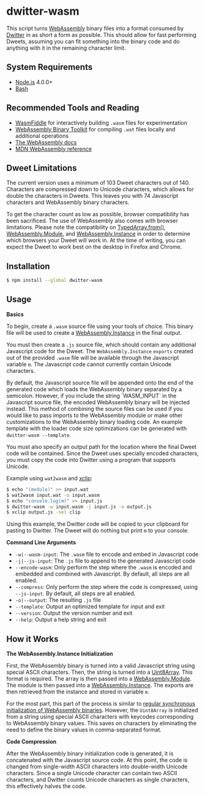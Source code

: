 # dwitter-wasm

This script turns [WebAssembly](https://webassembly.org/) binary files into a format consumed by [Dwitter](https://www.dwitter.net/) in as short a form as possible.
This should allow for fast performing Dweets, assuming you can fit something into the binary code and do anything with it in the remaining character limit.

## System Requirements

- [Node.js](https://nodejs.org/) 4.0.0+
- [Bash](https://www.gnu.org/software/bash/)

## Recommended Tools and Reading

- [WasmFiddle](https://wasdk.github.io/WasmFiddle/) for interactively building `.wasm` files for experimentation
- [WebAssembly Binary Toolkit](https://github.com/WebAssembly/wabt) for compiling `.wat` files locally and additional operations
- [The WebAssembly docs](https://webassembly.org/docs/js/)
- [MDN WebAssembly reference](https://developer.mozilla.org/en-US/docs/Web/JavaScript/Reference/Global_Objects/WebAssembly)

## Dweet Limitations

The current version uses a minimum of 103 Dweet characters out of 140.
Characters are compressed down to Unicode characters, which allows for double the characters in Dweets.
This leaves you with 74 Javascript characters and WebAssembly binary characters.

To get the character count as low as possible, browser compatibility has been sacrificed.
The use of WebAssembly also comes with browser limitations.
Please note the compatibility on
[TypedArray.from()](https://developer.mozilla.org/en-US/docs/Web/JavaScript/Reference/Global_Objects/TypedArray/from#Browser_compatibility),
[WebAssembly.Module](https://developer.mozilla.org/en-US/docs/Web/JavaScript/Reference/Global_Objects/WebAssembly/Module#Browser_compatibility),
and [WebAssembly.Instance](https://developer.mozilla.org/en-US/docs/Web/JavaScript/Reference/Global_Objects/WebAssembly/Instance#Browser_compatibility)
in order to determine which browsers your Dweet will work in.
At the time of writing, you can expect the Dweet to work best on the desktop in Firefox and Chrome.

## Installation

```bash
$ npm install --global dwitter-wasm
```

## Usage

**Basics**

To begin, create a `.wasm` source file using your tools of choice.
This binary file will be used to create a [WebAssembly.Instance](https://developer.mozilla.org/en-US/docs/Web/JavaScript/Reference/Global_Objects/WebAssembly/Instance) in the final output.

You must then create a `.js` source file, which should contain any additional Javascript code for the Dweet.
The `WebAssembly.Instance` `exports` created out of the provided `.wasm` file will be available through the Javascript variable `m`.
The Javascript code cannot currently contain Unicode characters.

By default, the Javascript source file will be appended onto the end of the generated code which loads the WebAssembly binary separated by a semicolon.
However, if you include the string \`WASM_INPUT\` in the Javascript source file, the encoded WebAssembly binary will be injected instead.
This method of combining the source files can be used if you would like to pass imports to the WebAssembly module or make other customizations to the WebAssembly binary loading code.
An example template with the loader code size optimizations can be generated with `dwitter-wasm --template`.

You must also specify an output path for the location where the final Dweet code will be contained.
Since the Dweet uses specially encoded characters, you must copy the code into Dwitter using a program that supports Unicode.

Example using `wat2wasm` and [xclip](https://github.com/astrand/xclip):

```bash
$ echo "(module)" >> input.wat
$ wat2wasm input.wat -o input.wasm
$ echo "console.log(m)" >> input.js
$ dwitter-wasm -w input.wasm -j input.js -o output.js
$ xclip output.js -sel clip
```

Using this example, the Dwitter code will be copied to your clipboard for pasting to Dwitter.
The Dweet will do nothing but print `m` to your console.

**Command Line Arguments**

- `-w|--wasm-input`: The `.wasm` file to encode and embed in Javascript code
- `-j|--js-input`: The `.js` file to append to the generated Javascript code
- `--encode-wasm`: Only perform the step where the `.wasm` is encoded and embedded and combined with Javascript.
                   By default, all steps are all enabled.
- `--compress`: Only perform the step where the code is compressed, using `--js-input`.
                By default, all steps are all enabled.
- `-o|--output`: The resulting `.js` file
- `--template`: Output an optimized template for input and exit
- `--version`: Output the version number and exit
- `--help`: Output a help string and exit

## How it Works

**The WebAssembly.Instance Initialization**

First, the WebAssembly binary is turned into a valid Javascript string using special ASCII characters.
Then, the string is turned into a [Uint8Array](https://developer.mozilla.org/en-US/docs/Web/JavaScript/Reference/Global_Objects/Uint8Array).
This format is required.
The array is then passed into a [WebAssembly.Module](https://developer.mozilla.org/en-US/docs/Web/JavaScript/Reference/Global_Objects/WebAssembly/Module).
The module is then passed into a [WebAssembly.Instance](https://developer.mozilla.org/en-US/docs/Web/JavaScript/Reference/Global_Objects/WebAssembly/Instance).
The exports are then retrieved from the instance and stored in variable `m`.

For the most part, this part of the process is similar to [regular synchronous initialization of WebAssembly binaries](https://medium.com/@mbebenita/hello-world-in-webassembly-83951757775).
However, the `Uint8Array` is initialized from a string using special ASCII characters with keycodes corresponding to WebAssembly binary values.
This saves on characters by eliminating the need to define the binary values in comma-separated format.

**Code Compression**

After the WebAssembly binary initialization code is generated, it is concatenated with the Javascript source code.
At this point, the code is changed from single-width ASCII characters into double-width Unicode characters.
Since a single Unicode character can contain two ASCII characters, and Dwitter counts Unicode characters as single characters, this effectively halves the code.
